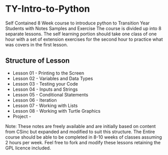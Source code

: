 # TY-Intro-to-Python
Self Contained 8 Week course to introduce python to Transition Year Students with Notes Samples and Exercise
The course is divided up into 8 separate lessons. The self learning portion should take one class of one hour with a set of extension exercises for the second hour to practice what was covers in the first lesson.
## Structure of Lesson
- Lesson 01 - Printing to the Screen
- Lesson 02 - Variables and Data Types
- Lesson 03 - Testing your Code
- Lesson 04 - Inputs and Strings
- Lesson 05 - Conditional Statements
- Lesson 06 - Iteration
- Lesson 07 - Working with Lists
- Lesson 08 - Working with Turtle Graphics
- Project - 

Note: These notes are freely available and are initially based on content from CSinc but expanded and modified to suit this structure.
The Entire course should be able to be completed in 8-10 weeks of classes assuming 2 hours per week.
Feel free to fork and modify these lessons retaining the GPL licence included.